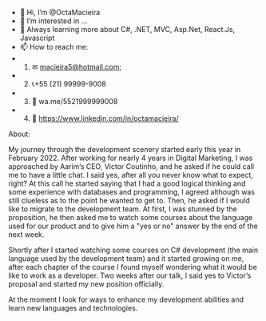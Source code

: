 - 👋 Hi, I’m @OctaMacieira
- 👀 I’m interested in ...
- 🌱 Always learning more about C#, .NET, MVC, Asp.Net, React.Js, Javascript
- 📫 How to reach me:
- 1) ✉ macieira5@hotmail.com;
- 2) 📞+55 (21) 99999-9008
- 3) 📲 wa.me/5521999999008
- 4) 🤳 https://www.linkedin.com/in/octamacieira/

About:

My journey through the development scenery started early this year in February 2022. After working for nearly 4 years 
in Digital Marketing, I was approached by Aarim’s CEO, Victor Coutinho, and he asked if he could call me to have a little 
chat. I said yes, after all you never know what to expect, right? At this call he started saying that I had 
a good logical thinking and some experience with databases and programming, I agreed although was still clueless as to the 
point he wanted to get to. Then, he asked if I would like to migrate to the development team. At first, I was stunned 
by the proposition, he then asked me to watch some courses about the language used for our product and to give him a 
"yes or no" answer by the end of the next week.

Shortly after I started watching some courses on C# development (the main language used by the development team) 
and it started growing on me, after each chapter of the course I found myself wondering what it would be like to work 
as a developer. Two weeks after our talk, I said yes to Victor’s proposal and started my new position officially.

At the moment I look for ways to enhance my development abilities and learn new languages and technologies.

<!---
OctaMacieira/OctaMacieira is a ✨ special ✨ repository because its `README.md` (this file) appears on your GitHub profile.
You can click the Preview link to take a look at your changes.
--->
